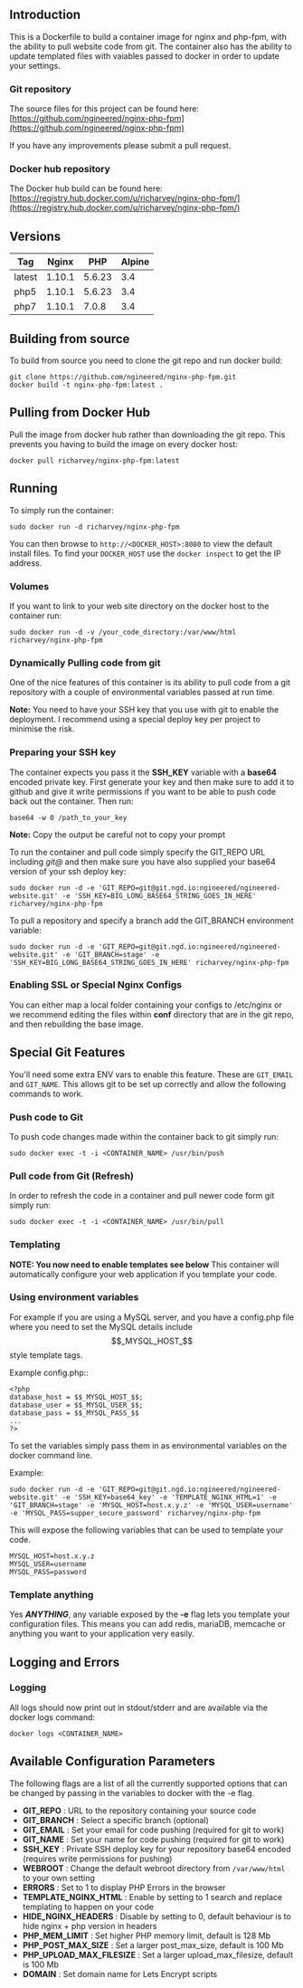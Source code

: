 ## Introduction
This is a Dockerfile to build a container image for nginx and php-fpm, with the ability to pull website code from git. The container also has the ability to update templated files with vaiables passed to docker in order to update your settings.

### Git repository
The source files for this project can be found here: [https://github.com/ngineered/nginx-php-fpm](https://github.com/ngineered/nginx-php-fpm)

If you have any improvements please submit a pull request.
### Docker hub repository
The Docker hub build can be found here: [https://registry.hub.docker.com/u/richarvey/nginx-php-fpm/](https://registry.hub.docker.com/u/richarvey/nginx-php-fpm/)
## Versions
| Tag | Nginx | PHP | Alpine |
|-----|-------|-----|--------|
| latest | 1.10.1 | 5.6.23 | 3.4 |
| php5 | 1.10.1 | 5.6.23 | 3.4 |
| php7 | 1.10.1 | 7.0.8 | 3.4 |

## Building from source
To build from source you need to clone the git repo and run docker build:
```
git clone https://github.com/ngineered/nginx-php-fpm.git
docker build -t nginx-php-fpm:latest .
```

## Pulling from Docker Hub
Pull the image from docker hub rather than downloading the git repo. This prevents you having to build the image on every docker host:
```
docker pull richarvey/nginx-php-fpm:latest
```

## Running
To simply run the container:
```
sudo docker run -d richarvey/nginx-php-fpm
```

You can then browse to ```http://<DOCKER_HOST>:8080``` to view the default install files. To find your ```DOCKER_HOST``` use the ```docker inspect``` to get the IP address.
### Volumes
If you want to link to your web site directory on the docker host to the container run:
```
sudo docker run -d -v /your_code_directory:/var/www/html richarvey/nginx-php-fpm
```

### Dynamically Pulling code from git
One of the nice features of this container is its ability to pull code from a git repository with a couple of environmental variables passed at run time.

**Note:** You need to have your SSH key that you use with git to enable the deployment. I recommend using a special deploy key per project to minimise the risk.

### Preparing your SSH key
The container expects you pass it the __SSH_KEY__ variable with a **base64** encoded private key. First generate your key and then make sure to add it to github and give it write permissions if you want to be able to push code back out the container. Then run:
```
base64 -w 0 /path_to_your_key
```
**Note:** Copy the output be careful not to copy your prompt

To run the container and pull code simply specify the GIT_REPO URL including *git@* and then make sure you have also supplied your base64 version of your ssh deploy key:
```
sudo docker run -d -e 'GIT_REPO=git@git.ngd.io:ngineered/ngineered-website.git' -e 'SSH_KEY=BIG_LONG_BASE64_STRING_GOES_IN_HERE' richarvey/nginx-php-fpm
```

To pull a repository and specify a branch add the GIT_BRANCH environment variable:
```
sudo docker run -d -e 'GIT_REPO=git@git.ngd.io:ngineered/ngineered-website.git' -e 'GIT_BRANCH=stage' -e 'SSH_KEY=BIG_LONG_BASE64_STRING_GOES_IN_HERE' richarvey/nginx-php-fpm
```

### Enabling SSL or Special Nginx Configs
You can either map a local folder containing your configs  to /etc/nginx or we recommend editing the files within __conf__ directory that are in the git repo, and then rebuilding the base image.

## Special Git Features
You'll need some extra ENV vars to enable this feature. These are ```GIT_EMAIL``` and ```GIT_NAME```. This allows git to be set up correctly and allow the following commands to work.

### Push code to Git
To push code changes made within the container back to git simply run:
```
sudo docker exec -t -i <CONTAINER_NAME> /usr/bin/push
```

### Pull code from Git (Refresh)
In order to refresh the code in a container and pull newer code form git simply run:
```
sudo docker exec -t -i <CONTAINER_NAME> /usr/bin/pull
```

### Templating
**NOTE: You now need to enable templates see below**
This container will automatically configure your web application if you template your code.

### Using environment variables
For example if you are using a MySQL server, and you have a config.php file where you need to set the MySQL details include $$_MYSQL_HOST_$$ style template tags.

Example config.php::
```
<?php
database_host = $$_MYSQL_HOST_$$;
database_user = $$_MYSQL_USER_$$;
database_pass = $$_MYSQL_PASS_$$
...
?>
```

To set the variables simply pass them in as environmental variables on the docker command line.

Example:
```
sudo docker run -d -e 'GIT_REPO=git@git.ngd.io:ngineered/ngineered-website.git' -e 'SSH_KEY=base64_key' -e 'TEMPLATE_NGINX_HTML=1' -e 'GIT_BRANCH=stage' -e 'MYSQL_HOST=host.x.y.z' -e 'MYSQL_USER=username' -e 'MYSQL_PASS=supper_secure_password' richarvey/nginx-php-fpm
```

This will expose the following variables that can be used to template your code.
```
MYSQL_HOST=host.x.y.z
MYSQL_USER=username
MYSQL_PASS=password
```

### Template anything
Yes ***ANYTHING***, any variable exposed by the **-e** flag lets you template your configuration files. This means you can add redis, mariaDB, memcache or anything you want to your application very easily.

## Logging and Errors

### Logging
All logs should now print out in stdout/stderr and are available via the docker logs command:
```
docker logs <CONTAINER_NAME>
```
## Available Configuration Parameters

The following flags are a list of all the currently supported options that can be changed by passing in the variables to docker with the -e flag.

 - **GIT_REPO** : URL to the repository containing your source code
 - **GIT_BRANCH** : Select a specific branch (optional)
 - **GIT_EMAIL** : Set your email for code pushing (required for git to work)
 - **GIT_NAME** : Set your name for code pushing (required for git to work)
 - **SSH_KEY** : Private SSH deploy key for your repository base64 encoded (requires write permissions for pushing)
 - **WEBROOT** : Change the default webroot directory from `/var/www/html` to your own setting
 - **ERRORS** : Set to 1 to display PHP Errors in the browser
 - **TEMPLATE_NGINX_HTML** : Enable by setting to 1 search and replace templating to happen on your code
 - **HIDE_NGINX_HEADERS** : Disable by setting to 0, default behaviour is to hide nginx + php version in headers 
 - **PHP_MEM_LIMIT** : Set higher PHP memory limit, default is 128 Mb
 - **PHP_POST_MAX_SIZE** : Set a larger post_max_size, default is 100 Mb
 - **PHP_UPLOAD_MAX_FILESIZE** : Set a larger upload_max_filesize, default is 100 Mb
 - **DOMAIN** : Set domain name for Lets Encrypt scripts
 
